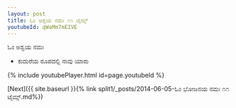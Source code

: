 ```yaml
---
layout: post
title: ಓಂ ಅಶ್ವಯ ನಮಃ ೧೧ ಟೈಮ್ಸ್
youtubeId: qWaMm7mEIVE
---
```

 
 
 ಓಂ ಅಶ್ವಯ ನಮಃ  
 
 -  ಕುದುರೆಯ ರೂಪದಲ್ಲಿ ನಾವು ಯಾರು 
 
  
 
  
 
 
 
 
 
 


{% include youtubePlayer.html id=page.youtubeId %}
 
[Next]({{ site.baseurl }}{% link  split1/_posts/2014-06-05-ಓಂ ಭೋಜನಯ ನಮಃ ೧೧ ಟೈಮ್ಸ್.md%})
 
